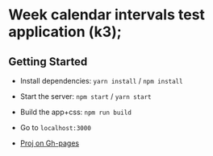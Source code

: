 # Week calendar intervals test application (k3);

## Getting Started

- Install dependencies: `yarn install` / `npm install`
- Start the server: `npm start` / `yarn start`
- Build the app+css: `npm run build`
- Go to `localhost:3000`

- [Proj on Gh-pages](https://fro3clr.github.io/week_intervals/)
